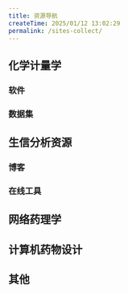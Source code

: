 ```yaml
---
title: 资源导航
createTime: 2025/01/12 13:02:29
permalink: /sites-collect/
---
```


## **化学计量学**

### **软件**
<CardGrid>
  <LinkCard title="Node" icon="logos:nodejs-icon" href="https://nodejs.org/" />
  <LinkCard title="Deno" icon="logos:deno" href="https://deno.land/" />
  <LinkCard title="Bun" icon="logos:bun" href="https://bun.sh/" />
</CardGrid>

### **数据集**

## **生信分析资源**

### **博客**
<CardGrid>
<LinkCard title="cosx 统计之都" icon = "https://cosx.org/img/logo-wide.png" href="https://cosx.org/categories/%E7%BB%9F%E8%AE%A1%E8%BD%AF%E4%BB%B6" />
</CardGrid>

### **在线工具**

<CardGrid>
<LinkCard title="风暴统计" icon = "https://www.medsta.cn/static/images/logo1.svg" href="https://www.medsta.cn/software" />

<LinkCard title="微生信" icon = "https://www.bioinformatics.com.cn/static/img/logo.png" href="https://www.bioinformatics.com.cn/" />

<LinkCard title="GEPIA2" icon = "http://gepia2.cancer-pku.cn/assets/logo/centre.png" href="http://gepia2.cancer-pku.cn/#index" />

<LinkCard title="Kaplan-Meier Plotter" icon = " " href="http://kmplot.com/analysis/" />

<LinkCard title="OncoLnc" icon = " " href="http://www.oncolnc.org/" />

<LinkCard title="OmicShare Tools - 基迪奥生信云工具" icon = "https://www.omicshare.com/dist/img/logo_2024.png" href="https://www.omicshare.com/" />

<!-- <LinkCard title=" " icon = " " href=" " /> -->

<!-- <LinkCard title=" " icon = " " href=" " /> -->

<!-- <LinkCard title=" " icon = " " href=" " /> -->

<!-- <LinkCard title=" " icon = " " href=" " /> -->

<!-- <LinkCard title=" " icon = " " href=" " /> -->

<!-- <LinkCard title=" " icon = " " href=" " /> -->

<!-- <LinkCard title=" " icon = " " href=" " /> -->

<!-- <LinkCard title=" " icon = " " href=" " /> -->

<!-- <LinkCard title=" " icon = " " href=" " /> -->

<!-- <LinkCard title=" " icon = " " href=" " /> -->

<!-- <LinkCard title=" " icon = " " href=" " /> -->

<!-- <LinkCard title=" " icon = " " href=" " /> -->

<!-- <LinkCard title=" " icon = " " href=" " /> -->

<!-- <LinkCard title=" " icon = " " href=" " /> -->


</CardGrid>



## **网络药理学**


## **计算机药物设计**


## **其他**